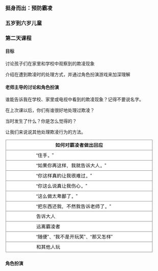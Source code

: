 ### 挺身而出：预防霸凌

### 五岁到六岁儿童

### 第二天课程

#### 目标

讨论孩子们在家里和学校中观察到的欺凌现象

介绍在遭到欺凌时的处理方式，并通过角色扮演游戏来加深理解

#### 老师主导的讨论和角色扮演

谁能告诉我在学校、家里或电视中看到的欺凌现象？记得不要说名字。

在上次课以后，你们有谁很好地处理过欺凌？

当时发生了什么？你是怎么觉得的？

让我们来说说其他处理欺凌行为的方法。

![](/assets/QQ20160728-0.png)

#### 角色扮演


